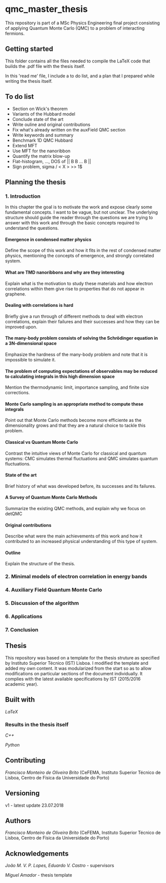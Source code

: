 # qmc_master_thesis

This repository is part of a MSc Physics Engineering final project consisting of applying Quantum Monte Carlo (QMC) to a problem of interacting fermions.

## Getting started

This folder contains all the files needed to compile the LaTeX code that builds the .pdf file with the thesis itself.

In this 'read me' file, I include a to do list, and a plan that I prepared while writing the thesis itself.

## To do list

- Section on Wick's theorem
- Variants of the Hubbard model
- Conclude state of the art
- Write ouline and original contributions
- Fix what's already written on the auxField QMC section
- Write keywords and summary
- Benchmark 1D QMC Hubbard
- Extend MFT
- Use MFT for the nanoribbon
- Quantify the matrix blow-up
- Flat-histogram, ..., DOS of || B B ... B ||
- Sign problem, sigma / < X > >> 1$

## **Planning the thesis**

### 1. Introduction

In this chapter the goal is to motivate the work and expose clearly some fundamental concepts. I want to be vague, but not unclear. The underlying structure should guide the reader through the questions we are trying to answer with this work and through the basic concepts required to understand the questions.

#### **Emergence in condensed matter physics**

Define the scope of this work and how it fits in the rest of condensed matter physics, mentioning the concepts of emergence, and strongly correlated system.

#### **What are TMD nanoribbons and why are they interesting**

Explain what is the motivation to study these materials and how electron correlations within them give rise to properties that do not appear in graphene.

#### **Dealing with correlations is hard**

Briefly give a run through of different methods to deal with electron correlations, explain their failures and their successes and how they can be improved upon.

#### **The many-body problem consists of solving the Schrödinger equation in a 3N-dimensional space**

Emphasize the hardness of the many-body problem and note that it is impossible to simulate it.

#### **The problem of computing expectations of observables may be reduced to calculating integrals in this high dimension space**

Mention the thermodynamic limit, importance sampling, and finite size corrections.

#### **Monte Carlo sampling is an appropriate method to compute these integrals**

Point out that Monte Carlo methods become more efficiente as the dimensionality grows and that they are a natural choice to tackle this problem.

#### **Classical vs Quantum Monte Carlo**

Contrast the intuitive views of Monte Carlo for classical and quantum systems: CMC simulates thermal fluctuations and QMC simulates quantum fluctuations.

#### **State of the art**

Brief history of what was developed before, its successes and its failures.

#### **A Survey of Quantum Monte Carlo Methods**

Summarize the existing QMC methods, and explain why we focus on detQMC

#### **Original contributions**

Describe what were the main achievements of this work and how it contributed to an increased physical understanding of this type of system.

#### **Outline**

Explain the structure of the thesis.


### 2. Minimal models of electron correlation in energy bands

### 4. Auxiliary Field Quantum Monte Carlo

### 5. Discussion of the algorithm

### 6. Applications

### 7. Conclusion

## Thesis

This repository was based on a template for the thesis struture as specified by Instituto Superior Técnico (IST) Lisboa. I modified the template and added my own content. It was modularized from the start so as to allow modifications on particular sections of the document individually. It complies with the latest available specifications by IST (2015/2016 academic year).

## Built with

*LaTeX*

### Results in the thesis itself

*C++*

*Python*

## Contributing

*Francisco Monteiro de Oliveira Brito* (CeFEMA, Instituto Superior Técnico de Lisboa, Centro de Física da Universidade do Porto)

## Versioning

v1 - latest update 23.07.2018

## Authors

*Francisco Monteiro de Oliveira Brito* (CeFEMA, Instituto Superior Técnico de Lisboa, Centro de Física da Universidade do Porto)

## Acknowledgements

*João M. V. P. Lopes, Eduardo V. Castro* - supervisors

*Miguel Amador* - thesis template
